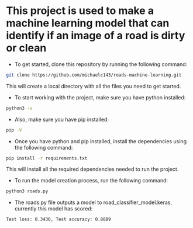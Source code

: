 # This project is used to make a machine learning model that can identify if an image of a road is dirty or clean

- To get started, clone this repository by running the following command:

```bash
git clone https://github.com/michaelc143/roads-machine-learning.git
```

This will create a local directory with all the files you need to get started.

- To start working with the project, make sure you have python installed:

```bash
python3 -v
```

- Also, make sure you have pip installed:

```bash
pip -V
```

- Once you have python and pip installed, install the dependencies using the following command:

```bash
pip install -r requirements.txt
```

This will install all the required dependencies needed to run the project.

- To run the model creation process, run the following command:

```bash
python3 roads.py
```

- The roads.py file outputs a model to road_classifier_model.keras, currently this model has scored:

```bash
Test loss: 0.3430, Test accuracy: 0.8889
```

